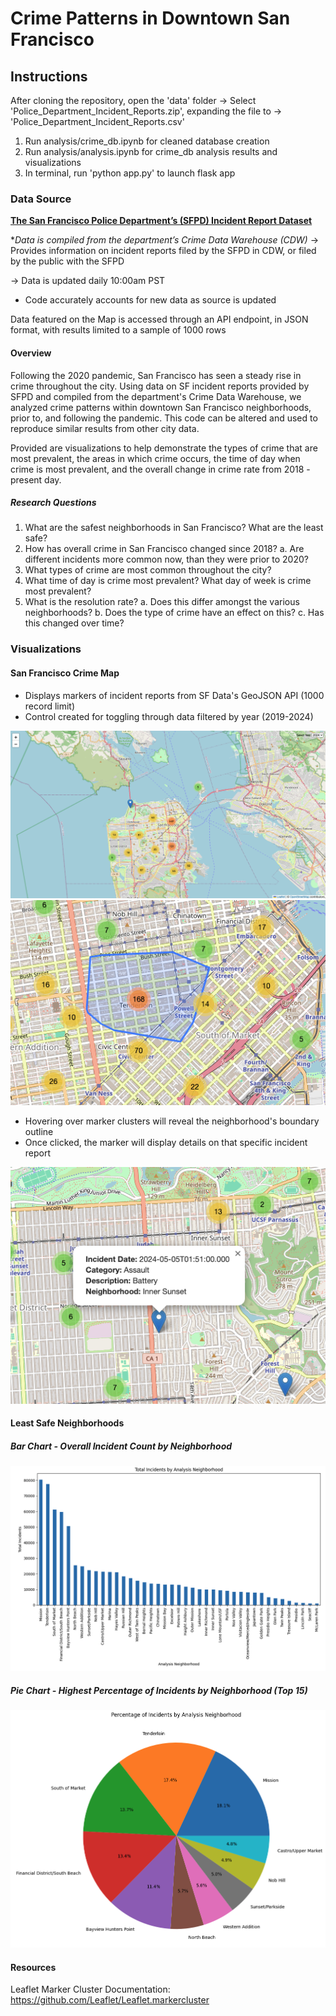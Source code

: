 # Crime Patterns in Downtown San Francisco

## Instructions
After cloning the repository, open the 'data' folder → 
Select 'Police_Department_Incident_Reports.zip', expanding the file to → 'Police_Department_Incident_Reports.csv'

1. Run analysis/crime_db.ipynb for cleaned database creation
2. Run analysis/analysis.ipynb for crime_db analysis results and visualizations
3. In terminal, run 'python app.py' to launch flask app

### Data Source
[**The San Francisco Police Department’s (SFPD) Incident Report Dataset**](https://data.sfgov.org/Public-Safety/Police-Department-Incident-Reports-2018-to-Present/wg3w-h783/data_preview) 

**Data is compiled from the department’s Crime Data Warehouse (CDW)*
→ Provides information on incident reports filed by the SFPD in CDW, or filed by the public with the SFPD

→ Data is updated daily 10:00am PST
* Code accurately accounts for new data as source is updated

Data featured on the Map is accessed through an API endpoint, in JSON format, with results limited to a sample of 1000 rows


#### Overview
Following the 2020 pandemic, San Francisco has seen a steady rise in crime throughout the city. Using data on SF incident reports provided by SFPD and compiled from the department's Crime Data Warehouse, we analyzed crime patterns within downtown San Francisco neighborhoods, prior to, and following the pandemic. This code can be altered and used to reproduce similar results from other city data. 

Provided are visualizations to help demonstrate the types of crime that are most prevalent, the areas in which crime occurs, the time of day when crime is most prevalent, and the overall change in crime rate from 2018 - present day.

##### Research Questions
1. What are the safest neighborhoods in San Francisco? What are the least safe?
2. How has overall crime in San Francisco changed since 2018? 
    a. Are different incidents more common now, than they were prior to 2020?
3. What types of crime are most common throughout the city? 
4. What time of day is crime most prevalent? What day of week is crime most prevalent?
5. What is the resolution rate?
    a. Does this differ amongst the various neighborhoods?
    b. Does the type of crime have an effect on this?
    c. Has this changed over time?


### Visualizations
#### San Francisco Crime Map
* Displays markers of incident reports from SF Data's GeoJSON API (1000 record limit)
* Control created for toggling through data filtered by year (2019-2024)

![San Francisco Crime Map](./images/leaflet_crime_map.png)
![San Francisco Neighborhood Boundaries](./images/leaflet_neighborhood_boundaries.png)
* Hovering over marker clusters will reveal the neighborhood's boundary outline
* Once clicked, the marker will display details on that specific incident report

![Crime Map Incident Markers](./images/leaflet_incident_markers.png)


#### Least Safe Neighborhoods
##### Bar Chart - Overall Incident Count by Neighborhood
 ![Overall Incident Count Bar Chart](./images/overall_incident_count_bar_chart.png)
 ##### Pie Chart - Highest Percentage of Incidents by Neighborhood (Top 15)
 ![Neighborhood Pie Chart](./images/pie_chart_neighborhoods.png)

#### Resources
Leaflet Marker Cluster Documentation: https://github.com/Leaflet/Leaflet.markercluster